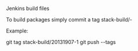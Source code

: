 Jenkins build files

To build packages simply commit a tag stack-build/<yyyyddmm>-<inc>

Example:

git tag stack-build/20131907-1
git push --tags
